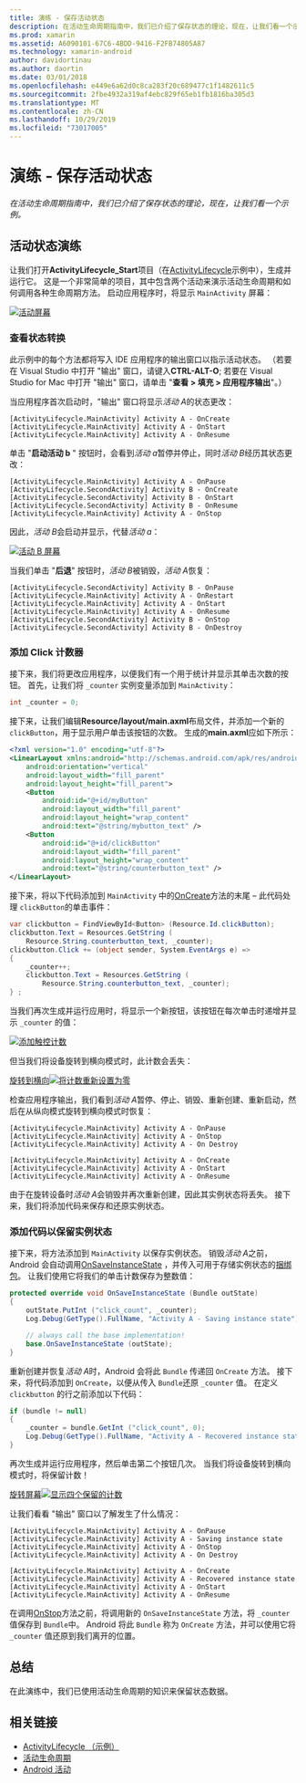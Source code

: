 ```yaml
---
title: 演练 - 保存活动状态
description: 在活动生命周期指南中，我们已介绍了保存状态的理论，现在，让我们看一个示例。
ms.prod: xamarin
ms.assetid: A6090101-67C6-4BDD-9416-F2FB74805A87
ms.technology: xamarin-android
author: davidortinau
ms.author: daortin
ms.date: 03/01/2018
ms.openlocfilehash: e449e6a62d0c8ca283f20c689477c1f1482611c5
ms.sourcegitcommit: 2fbe4932a319af4ebc829f65eb1fb1816ba305d3
ms.translationtype: MT
ms.contentlocale: zh-CN
ms.lasthandoff: 10/29/2019
ms.locfileid: "73017005"
---
```

# <a name="walkthrough---saving-the-activity-state"></a>演练 - 保存活动状态

_在活动生命周期指南中，我们已介绍了保存状态的理论，现在，让我们看一个示例。_

## <a name="activity-state-walkthrough"></a>活动状态演练

让我们打开**ActivityLifecycle_Start**项目（在[ActivityLifecycle](https://docs.microsoft.com/samples/xamarin/monodroid-samples/activitylifecycle)示例中），生成并运行它。 这是一个非常简单的项目，其中包含两个活动来演示活动生命周期和如何调用各种生命周期方法。 启动应用程序时，将显示 `MainActivity` 屏幕：

[![活动屏幕](saving-state-images/01-activity-a-sml.png)](saving-state-images/01-activity-a.png#lightbox)

### <a name="viewing-state-transitions"></a>查看状态转换

此示例中的每个方法都将写入 IDE 应用程序的输出窗口以指示活动状态。 （若要在 Visual Studio 中打开 "输出" 窗口，请键入**CTRL-ALT-O**; 若要在 Visual Studio for Mac 中打开 "输出" 窗口，请单击 "**查看 > 填充 > 应用程序输出**"。）

当应用程序首次启动时，"输出" 窗口将显示*活动 A*的状态更改： 

```shell
[ActivityLifecycle.MainActivity] Activity A - OnCreate
[ActivityLifecycle.MainActivity] Activity A - OnStart
[ActivityLifecycle.MainActivity] Activity A - OnResume
```

单击 "**启动活动 b** " 按钮时，会看到*活动 a*暂停并停止，同时*活动 B*经历其状态更改： 

```shell
[ActivityLifecycle.MainActivity] Activity A - OnPause
[ActivityLifecycle.SecondActivity] Activity B - OnCreate
[ActivityLifecycle.SecondActivity] Activity B - OnStart
[ActivityLifecycle.SecondActivity] Activity B - OnResume
[ActivityLifecycle.MainActivity] Activity A - OnStop
```

因此，*活动 B*会启动并显示，代替*活动 a*： 

[![活动 B 屏幕](saving-state-images/02-activity-b-sml.png)](saving-state-images/02-activity-b.png#lightbox)

当我们单击 "**后退**" 按钮时，*活动 B*被销毁，*活动 A*恢复： 

```shell
[ActivityLifecycle.SecondActivity] Activity B - OnPause
[ActivityLifecycle.MainActivity] Activity A - OnRestart
[ActivityLifecycle.MainActivity] Activity A - OnStart
[ActivityLifecycle.MainActivity] Activity A - OnResume
[ActivityLifecycle.SecondActivity] Activity B - OnStop
[ActivityLifecycle.SecondActivity] Activity B - OnDestroy
```

### <a name="adding-a-click-counter"></a>添加 Click 计数器

接下来，我们将更改应用程序，以便我们有一个用于统计并显示其单击次数的按钮。 首先，让我们将 `_counter` 实例变量添加到 `MainActivity`：

```csharp
int _counter = 0;
```

接下来，让我们编辑**Resource/layout/main.axml**布局文件，并添加一个新的 `clickButton`，用于显示用户单击该按钮的次数。 生成的**main.axml**应如下所示： 

```xml
<?xml version="1.0" encoding="utf-8"?>
<LinearLayout xmlns:android="http://schemas.android.com/apk/res/android"
    android:orientation="vertical"
    android:layout_width="fill_parent"
    android:layout_height="fill_parent">
    <Button
        android:id="@+id/myButton"
        android:layout_width="fill_parent"
        android:layout_height="wrap_content"
        android:text="@string/mybutton_text" />
    <Button
        android:id="@+id/clickButton"
        android:layout_width="fill_parent"
        android:layout_height="wrap_content"
        android:text="@string/counterbutton_text" />
</LinearLayout>
```

接下来，将以下代码添加到 `MainActivity` 中的[OnCreate](xref:Android.App.Activity.OnCreate*)方法的末尾 &ndash; 此代码处理 `clickButton`的单击事件：

```csharp
var clickbutton = FindViewById<Button> (Resource.Id.clickButton);
clickbutton.Text = Resources.GetString (
    Resource.String.counterbutton_text, _counter);
clickbutton.Click += (object sender, System.EventArgs e) =>
{
    _counter++;
    clickbutton.Text = Resources.GetString (
        Resource.String.counterbutton_text, _counter);
} ;
```

当我们再次生成并运行应用时，将显示一个新按钮，该按钮在每次单击时递增并显示 `_counter` 的值：

[![添加触控计数](saving-state-images/03-touched-sml.png)](saving-state-images/03-touched.png#lightbox)

但当我们将设备旋转到横向模式时，此计数会丢失：

[旋转到横向![将计数重新设置为零](saving-state-images/05-rotate-nosave-sml.png)](saving-state-images/05-rotate-nosave.png#lightbox)

检查应用程序输出，我们看到*活动 A*暂停、停止、销毁、重新创建、重新启动，然后在从纵向模式旋转到横向模式时恢复： 

```shell
[ActivityLifecycle.MainActivity] Activity A - OnPause
[ActivityLifecycle.MainActivity] Activity A - OnStop
[ActivityLifecycle.MainActivity] Activity A - On Destroy

[ActivityLifecycle.MainActivity] Activity A - OnCreate
[ActivityLifecycle.MainActivity] Activity A - OnStart
[ActivityLifecycle.MainActivity] Activity A - OnResume
```

由于在旋转设备时*活动 A*会销毁并再次重新创建，因此其实例状态将丢失。 接下来，我们将添加代码来保存和还原实例状态。

### <a name="adding-code-to-preserve-instance-state"></a>添加代码以保留实例状态

接下来，将方法添加到 `MainActivity` 以保存实例状态。 销毁*活动 A*之前，Android 会自动调用[OnSaveInstanceState](xref:Android.App.Activity.OnSaveInstanceState*) ，并传入可用于存储实例状态的[捆绑包](xref:Android.OS.Bundle)。 让我们使用它将我们的单击计数保存为整数值：

```csharp
protected override void OnSaveInstanceState (Bundle outState)
{
    outState.PutInt ("click_count", _counter);
    Log.Debug(GetType().FullName, "Activity A - Saving instance state");

    // always call the base implementation!
    base.OnSaveInstanceState (outState);    
}
```

重新创建并恢复*活动 A*时，Android 会将此 `Bundle` 传递回 `OnCreate` 方法。 接下来，将代码添加到 `OnCreate`，以便从传入 `Bundle`还原 `_counter` 值。 在定义 `clickbutton` 的行之前添加以下代码： 

```csharp
if (bundle != null)
{
    _counter = bundle.GetInt ("click_count", 0);
    Log.Debug(GetType().FullName, "Activity A - Recovered instance state");
}
```

再次生成并运行应用程序，然后单击第二个按钮几次。 当我们将设备旋转到横向模式时，将保留计数！

[旋转屏幕![显示四个保留的计数](saving-state-images/06-rotate-save-sml.png)](saving-state-images/06-rotate-save.png#lightbox)

让我们看看 "输出" 窗口以了解发生了什么情况：

```shell
[ActivityLifecycle.MainActivity] Activity A - OnPause
[ActivityLifecycle.MainActivity] Activity A - Saving instance state
[ActivityLifecycle.MainActivity] Activity A - OnStop
[ActivityLifecycle.MainActivity] Activity A - On Destroy

[ActivityLifecycle.MainActivity] Activity A - OnCreate
[ActivityLifecycle.MainActivity] Activity A - Recovered instance state
[ActivityLifecycle.MainActivity] Activity A - OnStart
[ActivityLifecycle.MainActivity] Activity A - OnResume
```

在调用[OnStop](xref:Android.App.Activity.OnStop)方法之前，将调用新的 `OnSaveInstanceState` 方法，将 `_counter` 值保存到 `Bundle`中。 Android 将此 `Bundle` 称为 `OnCreate` 方法，并可以使用它将 `_counter` 值还原到我们离开的位置。

## <a name="summary"></a>总结

在此演练中，我们已使用活动生命周期的知识来保留状态数据。

## <a name="related-links"></a>相关链接

- [ActivityLifecycle （示例）](https://docs.microsoft.com/samples/xamarin/monodroid-samples/activitylifecycle)
- [活动生命周期](~/android/app-fundamentals/activity-lifecycle/index.md)
- [Android 活动](xref:Android.App.Activity)

